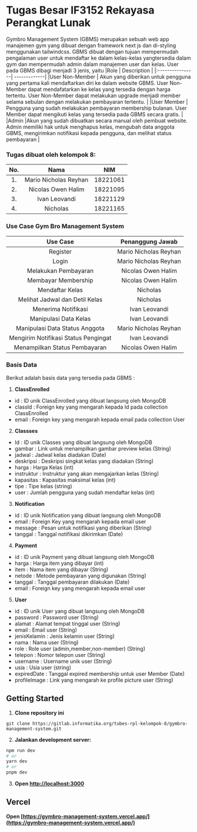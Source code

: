 # Tugas Besar IF3152 Rekayasa Perangkat Lunak
Gymbro Management System (GBMS) merupakan sebuah web app manajemen gym yang dibuat dengan framework next js dan di-styling menggunakan tailwindcss. GBMS dibuat dengan tujuan mempermudah pengalaman user untuk mendaftar ke dalam kelas-kelas yangtersedia dalam gym dan mempermudah admin dalam manajemen user dan kelas. User pada GBMS dibagi menjadi 3 jenis, yaitu 
|Role             | Description  |
|:----------------| -------------|
|User Non-Member  | Akun yang diberikan untuk pengguna yang pertama kali mendaftarkan diri ke dalam website GBMS. User Non-Member dapat mendafatarkan ke kelas yang tersedia dengan harga tertentu. User Non-Member dapat melakukan upgrade menjadi member selama sebulan dengan melakukan pembayaran tertentu. |
|User Member      | Pengguna yang sudah melakukan pembayaran membership bulanan. User Member dapat mengikuti kelas yang tersedia pada GBMS secara gratis. |
|Admin            |Akun yang sudah dibuatkan secara manual oleh pembuat website. Admin memiliki hak untuk menghapus kelas, mengubah data anggota GBMS, mengirimkan notifikasi kepada pengguna, dan melihat status pembayaran |

### Tugas dibuat oleh kelompok 8:
| No.| Nama                          |  NIM     | 
|:--:| :---------------------------: | :------: |
| 1. | Mario Nicholas Reyhan         | 18221061 |
| 2. | Nicolas Owen Halim            | 18221095 |
| 3. | Ivan Leovandi                 | 18221129 |
| 4. | Nicholas                      | 18221165 |

### Use Case Gym Bro Management System
|Use Case                            | Penanggung Jawab      |
|:----------------------------------:|:---------------------:|
|Register                            | Mario Nicholas Reyhan |
|Login                               | Mario Nicholas Reyhan |
|Melakukan Pembayaran                | Nicolas Owen Halim    |
|Membayar Membership                 | Nicolas Owen Halim    |
|Mendaftar Kelas                     | Nicholas              |
|Melihat Jadwal dan Detil Kelas      | Nicholas              |
|Menerima Notifikasi                 | Ivan Leovandi         |
|Manipulasi Data Kelas               | Ivan Leovandi         |
|Manipulasi Data Status Anggota      | Mario Nicholas Reyhan |
|Mengirim Notifikasi Status Pengingat| Ivan Leovandi         |
|Menampilkan Status Pembayaran       | Nicolas Owen Halim    |

### Basis Data
Berikut adalah basis data yang tersedia pada GBMS : 
1. **ClassEnrolled**
- id      : ID unik ClassEnrolled yang dibuat langsung oleh MongoDB
- classId : Foreign key yang mengarah kepada Id pada collection ClassEnrolled
- email   : Foreign key yang mengarah kepada email pada collection User
2. **Classses**
- Id : ID unik Classes yang dibuat langsung oleh MongoDB
- gambar : Link untuk menampilkan gambar preview kelas (String)
- jadwal : Jadwal kelas diadakan (Date)
- deskripsi : Deskripsi singkat kelas yang diadakan (String)
- harga : Harga Kelas (int)
- instruktur : Instruktur yang akan mengajarkan kelas (String)
- kapasitas : Kapasitas maksimal kelas (int)
- tipe : Tipe kelas (string)
- user : Jumlah pengguna yang sudah mendaftar kelas (int)
3. **Notification** 
- id : ID unik Notification yang dibuat langsung oleh MongoDB
- email : Foreign Key yang mengarah kepada email user
- message : Pesan untuk notifikasi yang diberikan (String)
- tanggal : Tanggal notifikasi dikirimkan (Date)
4. **Payment**
- id : ID unik Payment yang dibuat langsung oleh MongoDB
- harga : Harga item yang dibayar (int)
- item : Nama item yang dibayar (String)
- netode : Metode pembayaran yang digunakan (String)
- tanggal : Tanggal pembayaran dilakukan (Date)
- email : Foreign key yang mengarah kepada email user
5. **User**
- id : ID unik User yang dibuat langsung oleh MongoDB
- password : Password user (String)
- alamat : Alamat tempat tinggal user (String)
- email : Email user (String)
- jenisKelamin : Jenis kelamin user (String)
- nama : Nama user (String)
- role : Role user (admin,member,non-member) (String)
- telepon : Nomor telepon user (String)
- username : Username unik user (String)
- usia : Usia user (string)
- expiredDate : Tanggal expired membership untuk user Member (Date)
- profileImage : Link yang mengarah ke profile picture user (String)

## Getting Started
1. **Clone repository ini**
```
git clone https://gitlab.informatika.org/tubes-rpl-kelompok-8/gymbro-management-system.git
```
2. **Jalankan development server:**

```bash
npm run dev
# or
yarn dev
# or
pnpm dev
```

3. **Open [http://localhost:3000](http://localhost:3000)**

## Vercel 
**Open [https://gymbro-management-system.vercel.app/](https://gymbro-management-system.vercel.app/)**

